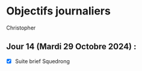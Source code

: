 # Objectifs journaliers

Christopher

## Jour 14 (Mardi 29 Octobre 2024) :

- [x] Suite brief Squedrong
